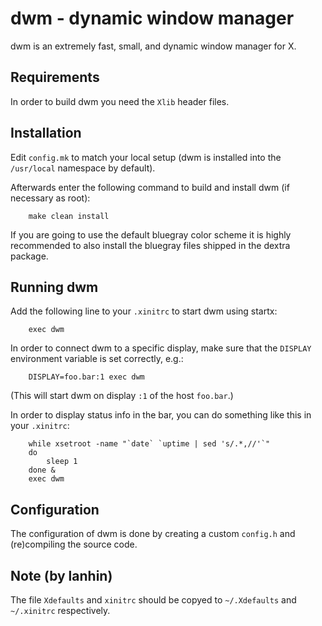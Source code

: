 # dwm - dynamic window manager

dwm is an extremely fast, small, and dynamic window manager for X.


## Requirements

In order to build dwm you need the ```Xlib``` header files.


## Installation

Edit ```config.mk``` to match your local setup (dwm is installed into the ```/usr/local``` namespace by default).

Afterwards enter the following command to build and install dwm (if necessary as root):

```shell
    make clean install
```

If you are going to use the default bluegray color scheme it is highly recommended to also install the bluegray files shipped in the dextra package.


## Running dwm

Add the following line to your ```.xinitrc``` to start dwm using startx:

```shell
    exec dwm
```

In order to connect dwm to a specific display, make sure that the ```DISPLAY``` environment variable is set correctly, e.g.:

```
    DISPLAY=foo.bar:1 exec dwm
```
(This will start dwm on display ```:1``` of the host ```foo.bar```.)

In order to display status info in the bar, you can do something like this in your ```.xinitrc```:

```shell
    while xsetroot -name "`date` `uptime | sed 's/.*,//'`"
    do
    	sleep 1
    done &
    exec dwm
```

## Configuration

The configuration of dwm is done by creating a custom ```config.h``` and (re)compiling the source code.


## Note (by lanhin)

The file ```Xdefaults``` and ```xinitrc``` should be copyed to ```~/.Xdefaults``` and ```~/.xinitrc``` respectively.